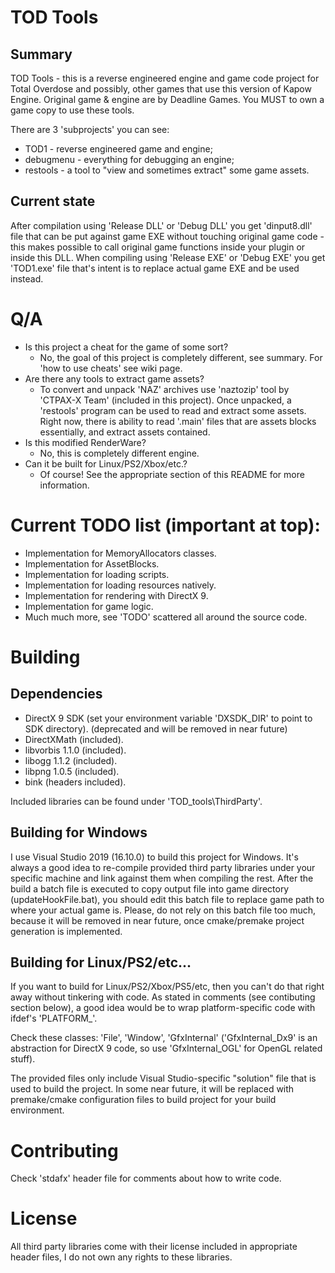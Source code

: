 # TOD Tools

## Summary

TOD Tools - this is a reverse engineered engine and game code project for Total Overdose and possibly, other games that use this version of Kapow Engine.
Original game & engine are by Deadline Games. You MUST to own a game copy to use these tools.

There are 3 'subprojects' you can see:

* TOD1 - reverse engineered game and engine;
* debugmenu - everything for debugging an engine;
* restools - a tool to "view and sometimes extract" some game assets.

## Current state

After compilation using 'Release DLL' or 'Debug DLL' you get 'dinput8.dll' file that can be put against game EXE without touching original game code - this makes possible to call original game functions inside your plugin or inside this DLL.
When compiling using 'Release EXE' or 'Debug EXE' you get 'TOD1.exe' file that's intent is to replace actual game EXE and be used instead.

# Q/A

* Is this project a cheat for the game of some sort?
  * No, the goal of this project is completely different, see summary. For 'how to use cheats' see wiki page.
* Are there any tools to extract game assets?
  * To convert and unpack 'NAZ' archives use 'naztozip' tool by 'CTPAX-X Team' (included in this project). Once unpacked, a 'restools' program can be used to read and extract some assets. Right now, there is ability to read '.main' files that are assets blocks essentially, and extract assets contained.
* Is this modified RenderWare?
  * No, this is completely different engine.
* Can it be built for Linux/PS2/Xbox/etc.?
  * Of course! See the appropriate section of this README for more information.

# Current TODO list (important at top):

* Implementation for MemoryAllocators classes.
* Implementation for AssetBlocks.
* Implementation for loading scripts.
* Implementation for loading resources natively.
* Implementation for rendering with DirectX 9.
* Implementation for game logic.
* Much much more, see 'TODO' scattered all around the source code.

# Building

## Dependencies

* DirectX 9 SDK (set your environment variable 'DXSDK_DIR' to point to SDK directory). (deprecated and will be removed in near future)
* DirectXMath (included).
* libvorbis 1.1.0 (included).
* libogg 1.1.2 (included).
* libpng 1.0.5 (included).
* bink (headers included).

Included libraries can be found under 'TOD_tools\ThirdParty'.

## Building for Windows

I use Visual Studio 2019 (16.10.0) to build this project for Windows.
It's always a good idea to re-compile provided third party libraries under your specific machine and link against them when compiling the rest.
After the build a batch file is executed to copy output file into game directory (updateHookFile.bat), you should edit this batch file to replace game path to where your actual game is. Please, do not rely on this batch file too much, because it will be removed in near future, once cmake/premake project generation is implemented.

## Building for Linux/PS2/etc...

If you want to build for Linux/PS2/Xbox/PS5/etc, then you can't do that right away without tinkering with code. As stated in comments (see contibuting section below), a good idea would be to wrap platform-specific code with ifdef's 'PLATFORM_<platform>'.

Check these classes: 'File', 'Window', 'GfxInternal' ('GfxInternal_Dx9' is an abstraction for DirectX 9 code, so use 'GfxInternal_OGL' for OpenGL related stuff).

The provided files only include Visual Studio-specific "solution" file that is used to build the project. In some near future, it will be replaced with premake/cmake configuration files to build project for your build environment.

# Contributing

Check 'stdafx' header file for comments about how to write code.

# License

All third party libraries come with their license included in appropriate header files, I do not own any rights to these libraries.
